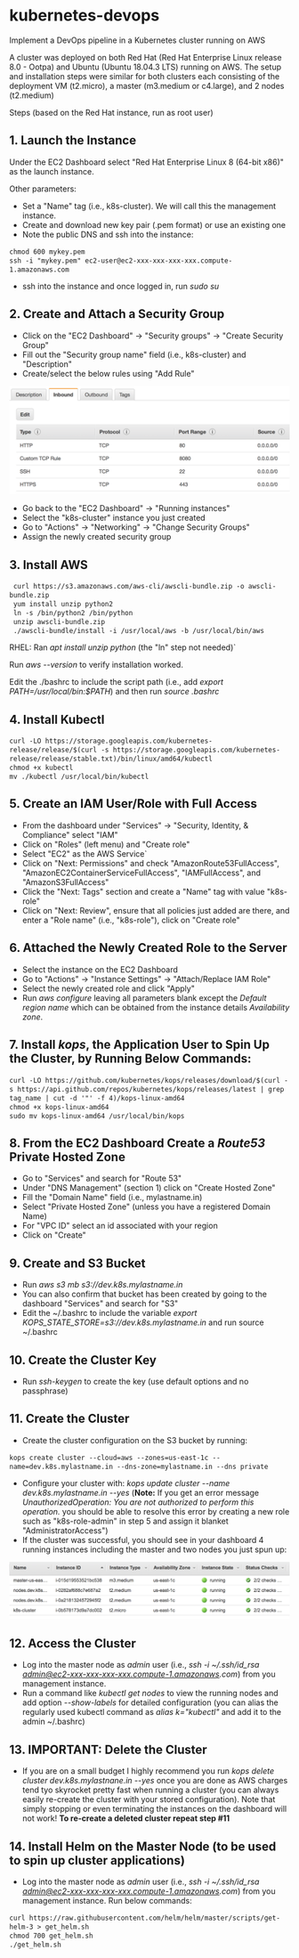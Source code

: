 # kubernetes-devops
Implement a DevOps pipeline in a Kubernetes cluster running on AWS

A cluster was deployed on both Red Hat (Red Hat Enterprise Linux release 8.0 - Ootpa) and Ubuntu (Ubuntu 18.04.3 LTS) running on AWS. The setup and installation steps were similar for both clusters each consisting of the deployment VM (t2.micro), a master (m3.medium or c4.large), and 2 nodes (t2.medium)

Steps (based on the Red Hat instance, run as root user)

## 1. Launch the Instance
Under the EC2 Dashboard select "Red Hat Enterprise Linux 8 (64-bit x86)" as the launch instance.

Other parameters:
* Set a "Name" tag (i.e., k8s-cluster). We will call this the management instance.
* Create and download new key pair (.pem format) or use an existing one
* Note the public DNS and ssh into the instance:
```
chmod 600 mykey.pem
ssh -i "mykey.pem" ec2-user@ec2-xxx-xxx-xxx-xxx.compute-1.amazonaws.com
```

* ssh into the instance and once logged in, run _sudo su_

## 2. Create and Attach a Security Group
* Click on the "EC2 Dashboard" -> "Security groups" -> "Create Security Group"
* Fill out the "Security group name" field (i.e., k8s-cluster) and "Description"
* Create/select the below rules using "Add Rule"

![Alt text](/images/security_groups.png?raw=true "Security Groups")

* Go back to the "EC2 Dashboard" -> "Running instances"
* Select the "k8s-cluster" instance you just created
* Go to "Actions" -> "Networking" -> "Change Security Groups"
* Assign the newly created security group


## 3. Install AWS
```
 curl https://s3.amazonaws.com/aws-cli/awscli-bundle.zip -o awscli-bundle.zip
 yum install unzip python2
 ln -s /bin/python2 /bin/python
 unzip awscli-bundle.zip
 ./awscli-bundle/install -i /usr/local/aws -b /usr/local/bin/aws
```
 RHEL: Ran _apt install unzip python_ (the "ln" step not needed)`

 Run _aws --version_ to verify installation worked.
 
 Edit the ./bashrc to include the script path (i.e., add _export PATH=/usr/local/bin:$PATH_) and then run _source .bashrc_

## 4. Install Kubectl
```
curl -LO https://storage.googleapis.com/kubernetes-release/release/$(curl -s https://storage.googleapis.com/kubernetes-release/release/stable.txt)/bin/linux/amd64/kubectl
chmod +x kubectl 
mv ./kubectl /usr/local/bin/kubectl
```

## 5. Create an IAM User/Role with Full Access
* From the dashboard under "Services" -> "Security, Identity, & Compliance" select "IAM"
* Click on "Roles" (left menu) and "Create role"
* Select "EC2" as the AWS Service`
* Click on "Next: Permissions" and check "AmazonRoute53FullAccess", "AmazonEC2ContainerServiceFullAccess", "IAMFullAccess", and "AmazonS3FullAccess"
* Click the "Next: Tags" section and create a "Name" tag with value "k8s-role"
* Click on "Next: Review", ensure that all policies just added are there, and enter a "Role name" (i.e., "k8s-role"), click on "Create role"

## 6. Attached the Newly Created Role to the Server
* Select the instance on the EC2 Dashboard
* Go to "Actions" -> "Instance Settings" -> "Attach/Replace IAM Role"
* Select the newly created role and click "Apply"
* Run _aws configure_ leaving all parameters blank except the _Default region name_ which can be obtained from the instance details _Availability zone_.

## 7. Install _kops_, the Application User to Spin Up the Cluster, by Running Below Commands:
```
curl -LO https://github.com/kubernetes/kops/releases/download/$(curl -s https://api.github.com/repos/kubernetes/kops/releases/latest | grep tag_name | cut -d '"' -f 4)/kops-linux-amd64
chmod +x kops-linux-amd64 
sudo mv kops-linux-amd64 /usr/local/bin/kops
```
## 8. From the EC2 Dashboard Create a _Route53_ Private Hosted Zone
* Go to "Services" and search for "Route 53"
* Under "DNS Management" (section 1) click on "Create Hosted Zone"
* Fill the "Domain Name" field (i.e., mylastname.in)
* Select "Private Hosted Zone" (unless you have a registered Domain Name)
* For "VPC ID" select an id associated with your region
* Click on "Create"

## 9. Create and S3 Bucket
* Run _aws s3 mb s3://dev.k8s.mylastname.in_
* You can also confirm that bucket has been created by going to the dashboard "Services" and search for "S3"
* Edit the ~/.bashrc to include the variable _export KOPS_STATE_STORE=s3://dev.k8s.mylastname.in_ and run source ~/.bashrc

## 10. Create the Cluster Key
* Run _ssh-keygen_ to create the key (use default options and no passphrase)

## 11. Create the Cluster
* Create the cluster configuration on the S3 bucket by running:
```
kops create cluster --cloud=aws --zones=us-east-1c --name=dev.k8s.mylastname.in --dns-zone=mylastname.in --dns private
```
* Configure your cluster with: _kops update cluster --name dev.k8s.mylastname.in --yes_ (__Note:__ If you get an error message _UnauthorizedOperation: You are not authorized to perform this operation._ you should be able to resolve this error by creating a new role such as "k8s-role-admin" in step 5 and assign it blanket "AdministratorAccess")
* If the cluster was successful, you should see in your dashboard 4 running instances including the master and two nodes you just spun up:

![Alt text](/images/running_instances.png?raw=true "Running Instances")

## 12. Access the Cluster
* Log into the master node as _admin_ user (i.e., _ssh -i ~/.ssh/id_rsa admin@ec2-xxx-xxx-xxx-xxx.compute-1.amazonaws.com_) from you management instance.
* Run a command like _kubectl get nodes_ to view the running nodes and add option _--show-labels_ for detailed configuration (you can alias the regularly used kubectl command as _alias k="kubectl"_ and add it to the admin ~/.bashrc)

## 13. __IMPORTANT__: Delete the Cluster
* If you are on a small budget I highly recommend you run _kops delete cluster dev.k8s.mylastnane.in --yes_ once you are done as AWS charges tend tyo skyrocket pretty fast when running a cluster (you can always easily re-create the cluster with your stored configuration). Note that simply stopping or even terminating the instances on the dashboard will not work!
__To re-create a deleted cluster repeat step #11__

## 14. Install Helm on the Master Node (to be used to spin up cluster applications)
* Log into the master node as _admin_ user (i.e., _ssh -i ~/.ssh/id_rsa admin@ec2-xxx-xxx-xxx-xxx.compute-1.amazonaws.com_) from you management instance.
Run below commands:
```
curl https://raw.githubusercontent.com/helm/helm/master/scripts/get-helm-3 > get_helm.sh
chmod 700 get_helm.sh
./get_helm.sh
```



